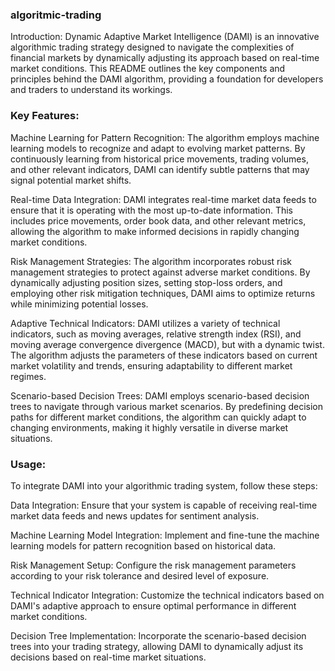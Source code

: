 ### algoritmic-trading
Introduction:
Dynamic Adaptive Market Intelligence (DAMI) is an innovative algorithmic trading strategy designed to navigate the complexities of financial markets by dynamically adjusting its approach based on real-time market conditions. This README outlines the key components and principles behind the DAMI algorithm, providing a foundation for developers and traders to understand its workings.

### Key Features:

Machine Learning for Pattern Recognition:
The algorithm employs machine learning models to recognize and adapt to evolving market patterns. By continuously learning from historical price movements, trading volumes, and other relevant indicators, DAMI can identify subtle patterns that may signal potential market shifts.

Real-time Data Integration:
DAMI integrates real-time market data feeds to ensure that it is operating with the most up-to-date information. This includes price movements, order book data, and other relevant metrics, allowing the algorithm to make informed decisions in rapidly changing market conditions.

Risk Management Strategies:
The algorithm incorporates robust risk management strategies to protect against adverse market conditions. By dynamically adjusting position sizes, setting stop-loss orders, and employing other risk mitigation techniques, DAMI aims to optimize returns while minimizing potential losses.

Adaptive Technical Indicators:
DAMI utilizes a variety of technical indicators, such as moving averages, relative strength index (RSI), and moving average convergence divergence (MACD), but with a dynamic twist. The algorithm adjusts the parameters of these indicators based on current market volatility and trends, ensuring adaptability to different market regimes.

Scenario-based Decision Trees:
DAMI employs scenario-based decision trees to navigate through various market scenarios. By predefining decision paths for different market conditions, the algorithm can quickly adapt to changing environments, making it highly versatile in diverse market situations.

### Usage:

To integrate DAMI into your algorithmic trading system, follow these steps:

Data Integration:
Ensure that your system is capable of receiving real-time market data feeds and news updates for sentiment analysis.

Machine Learning Model Integration:
Implement and fine-tune the machine learning models for pattern recognition based on historical data.

Risk Management Setup:
Configure the risk management parameters according to your risk tolerance and desired level of exposure.

Technical Indicator Integration:
Customize the technical indicators based on DAMI's adaptive approach to ensure optimal performance in different market conditions.

Decision Tree Implementation:
Incorporate the scenario-based decision trees into your trading strategy, allowing DAMI to dynamically adjust its decisions based on real-time market situations.

